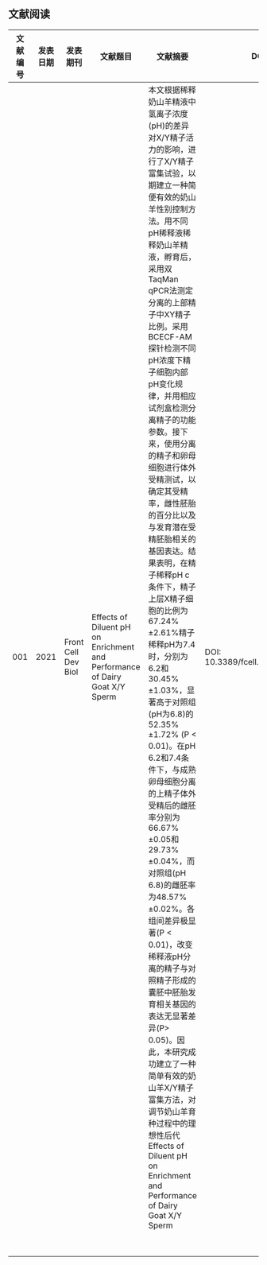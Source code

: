 ## 文献阅读

| 文献编号 | 发表日期 | 发表期刊                | 文献题目                                                                        | 文献摘要                                                                                                                                                                                                                                                                                                                                                                                                                                                                                                                                                                                                                                                         | DOI                            |
| ---- | ---- | ------------------- | --------------------------------------------------------------------------- | ------------------------------------------------------------------------------------------------------------------------------------------------------------------------------------------------------------------------------------------------------------------------------------------------------------------------------------------------------------------------------------------------------------------------------------------------------------------------------------------------------------------------------------------------------------------------------------------------------------------------------------------------------------ | ------------------------------ |
| 001  | 2021 | Front Cell Dev Biol | Effects of Diluent pH on Enrichment and Performance of Dairy Goat X/Y Sperm | 本文根据稀释奶山羊精液中氢离子浓度(pH)的差异对X/Y精子活力的影响，进行了X/Y精子富集试验，以期建立一种简便有效的奶山羊性别控制方法。用不同pH稀释液稀释奶山羊精液，孵育后，采用双TaqMan qPCR法测定分离的上部精子中XY精子比例。采用BCECF-AM探针检测不同pH浓度下精子细胞内部pH变化规律，并用相应试剂盒检测分离精子的功能参数。接下来，使用分离的精子和卵母细胞进行体外受精测试，以确定其受精率，雌性胚胎的百分比以及与发育潜在受精胚胎相关的基因表达。结果表明，在精子稀释pH c条件下，精子上层X精子细胞的比例为67.24%±2.61%精子稀释pH为7.4时，分别为6.2和30.45%±1.03%，显著高于对照组(pH为6.8)的52.35%±1.72% (P < 0.01)。在pH 6.2和7.4条件下，与成熟卵母细胞分离的上精子体外受精后的雌胚率分别为66.67%±0.05和29.73%±0.04%，而对照组(pH 6.8)的雌胚率为48.57%±0.02%。各组间差异极显著(P < 0.01)，改变稀释液pH分离的精子与对照精子形成的囊胚中胚胎发育相关基因的表达无显著差异(P> 0.05)。因此，本研究成功建立了一种简单有效的奶山羊X/Y精子富集方法，对调节奶山羊育种过程中的理想性后代Effects of Diluent pH on Enrichment and Performance of Dairy Goat X/Y Sperm | DOI: 10.3389/fcell.2021.747722 |
|      |      |                     |                                                                             |                                                                                                                                                                                                                                                                                                                                                                                                                                                                                                                                                                                                                                                              |                                |
|      |      |                     |                                                                             |                                                                                                                                                                                                                                                                                                                                                                                                                                                                                                                                                                                                                                                              |                                |
|      |      |                     |                                                                             |                                                                                                                                                                                                                                                                                                                                                                                                                                                                                                                                                                                                                                                              |                                |
|      |      |                     |                                                                             |                                                                                                                                                                                                                                                                                                                                                                                                                                                                                                                                                                                                                                                              |                                |
|      |      |                     |                                                                             |                                                                                                                                                                                                                                                                                                                                                                                                                                                                                                                                                                                                                                                              |                                |
|      |      |                     |                                                                             |                                                                                                                                                                                                                                                                                                                                                                                                                                                                                                                                                                                                                                                              |                                |
|      |      |                     |                                                                             |                                                                                                                                                                                                                                                                                                                                                                                                                                                                                                                                                                                                                                                              |                                |
|      |      |                     |                                                                             |                                                                                                                                                                                                                                                                                                                                                                                                                                                                                                                                                                                                                                                              |                                |

